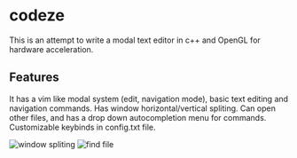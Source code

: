 # codeze

This is an attempt to write a modal text editor in c++ and OpenGL for hardware acceleration.


## Features
It has a vim like modal system (edit, navigation mode), basic text
editing and navigation commands. Has window horizontal/vertical spliting. 
Can open other files, and has a drop down autocompletion menu for commands. 
Customizable keybinds in config.txt file.

![window spliting](https://i.ibb.co/LSYq3tq/codeze-token.png)
![find file](https://i.ibb.co/t8Q1tKh/find-file.png)
